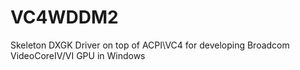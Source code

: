 # VC4WDDM2
Skeleton DXGK Driver on top of ACPI\VC4 for developing Broadcom VideoCoreIV/VI GPU in Windows
